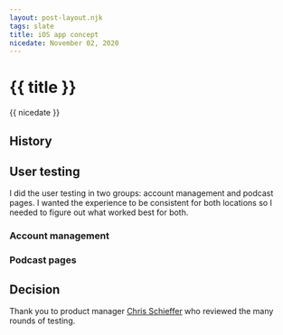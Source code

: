 ```yaml
---
layout: post-layout.njk
tags: slate
title: iOS app concept
nicedate: November 02, 2020
---
```

# {{ title }}
<p class="date">{{ nicedate }}</p>

## History


## User testing

I did the user testing in two groups: account management and podcast pages. I wanted the experience to be consistent for both locations so I needed to figure out what worked best for both. 

### Account management
 

### Podcast pages




## Decision




Thank you to product manager [Chris Schieffer](https://twitter.com/cschieffer) who reviewed the many rounds of testing. 
